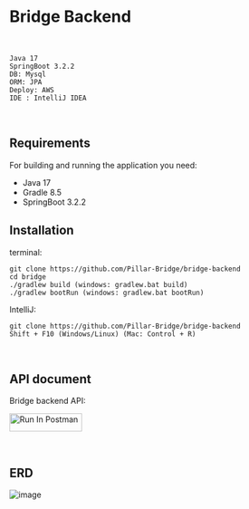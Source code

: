 # Bridge Backend

<br>

```
Java 17
SpringBoot 3.2.2
DB: Mysql
ORM: JPA
Deploy: AWS
IDE : IntelliJ IDEA
```
<br>

## Requirements
For building and running the application you need:
- Java 17
- Gradle 8.5
- SpringBoot 3.2.2

## Installation
terminal:
  ```
  git clone https://github.com/Pillar-Bridge/bridge-backend
  cd bridge
  ./gradlew build (windows: gradlew.bat build)
  ./gradlew bootRun (windows: gradlew.bat bootRun)
  ```

IntelliJ:
  ```
  git clone https://github.com/Pillar-Bridge/bridge-backend
  Shift + F10 (Windows/Linux) (Mac: Control + R)
  ```
<br>

## API document
Bridge backend API:

[<img src="https://run.pstmn.io/button.svg" alt="Run In Postman" style="width: 128px; height: 32px;">](https://documenter.getpostman.com/view/33188896/2sA2rCVN91)

<br>

## ERD
![image](https://github.com/Pillar-Bridge/bridge-backend/assets/95979743/3e2629f5-759e-4add-9ee9-f9dad0229201)


